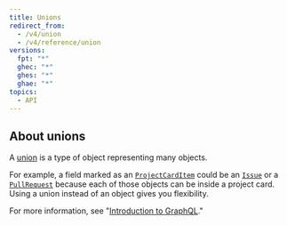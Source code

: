 ```yaml
---
title: Unions
redirect_from:
  - /v4/union
  - /v4/reference/union
versions:
  fpt: "*"
  ghec: "*"
  ghes: "*"
  ghae: "*"
topics:
  - API
---
```


## About unions

A [union](https://graphql.github.io/graphql-spec/June2018/#sec-Unions) is a type of object representing many objects.

For example, a field marked as an [`ProjectCardItem`](/graphql/reference/unions#projectcarditem) could be an [`Issue`](/graphql/reference/objects#issue) or a [`PullRequest`](/graphql/reference/objects#pullrequest) because each of those objects can be inside a project card. Using a union instead of an object gives you flexibility.

For more information, see "[Introduction to GraphQL](/graphql/guides/introduction-to-graphql)."

<!-- Content after this section is automatically generated -->
